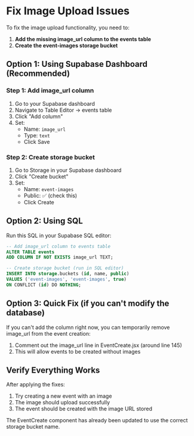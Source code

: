 # Fix Image Upload Issues

To fix the image upload functionality, you need to:

1. **Add the missing image_url column to the events table**
2. **Create the event-images storage bucket**

## Option 1: Using Supabase Dashboard (Recommended)

### Step 1: Add image_url column
1. Go to your Supabase dashboard
2. Navigate to Table Editor → events table
3. Click "Add column"
4. Set:
   - Name: `image_url`
   - Type: `text`
   - Click Save

### Step 2: Create storage bucket
1. Go to Storage in your Supabase dashboard
2. Click "Create bucket"
3. Set:
   - Name: `event-images`
   - Public: ✅ (check this)
   - Click Create

## Option 2: Using SQL

Run this SQL in your Supabase SQL editor:

```sql
-- Add image_url column to events table
ALTER TABLE events 
ADD COLUMN IF NOT EXISTS image_url TEXT;

-- Create storage bucket (run in SQL editor)
INSERT INTO storage.buckets (id, name, public)
VALUES ('event-images', 'event-images', true)
ON CONFLICT (id) DO NOTHING;
```

## Option 3: Quick Fix (if you can't modify the database)

If you can't add the column right now, you can temporarily remove image_url from the event creation:

1. Comment out the image_url line in EventCreate.jsx (around line 145)
2. This will allow events to be created without images

## Verify Everything Works

After applying the fixes:
1. Try creating a new event with an image
2. The image should upload successfully
3. The event should be created with the image URL stored

The EventCreate component has already been updated to use the correct storage bucket name.